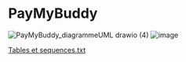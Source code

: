 # PayMyBuddy

![PayMyBuddy_diagrammeUML drawio (4)](https://user-images.githubusercontent.com/61355737/136998414-f5cd0d20-c131-4302-804b-18eedbfcc3ce.png)
![image](https://user-images.githubusercontent.com/61355737/136998478-2c28d1de-e667-44d1-a92e-438d35a0bfae.png)


[Tables et sequences.txt](https://github.com/ChocolateSquirrel/PayMyBuddy/files/7331884/Tables.et.sequences.txt)
